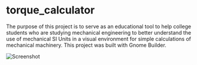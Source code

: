 # torque_calculator

The purpose of this project is to serve as an educational tool to help college
students who are studying mechanical engineering to better understand the use
of mechanical SI Units in a visual environment for simple calculations of 
mechanical machinery. This project was built with Gnome Builder.

![Screenshot](https://github.com/user-attachments/assets/75d928f9-e1ba-45f3-a971-58279f50a831)
